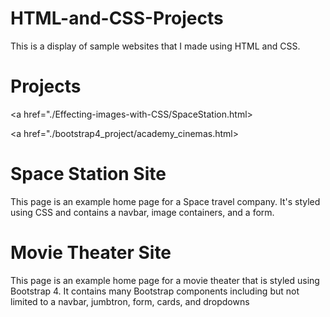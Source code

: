 # HTML-and-CSS-Projects
This is a display of sample websites that I made using HTML and CSS.

# Projects
<a href="./Effecting-images-with-CSS/SpaceStation.html>

<a href="./bootstrap4_project/academy_cinemas.html>

# Space Station Site

This page is an example home page for a Space travel company. It's styled using CSS and contains a navbar, image containers, and a form.

# Movie Theater Site

This page is an example home page for a movie theater that is styled using Bootstrap 4. It contains many Bootstrap components including but not limited to a navbar, jumbtron, form, cards, and dropdowns

